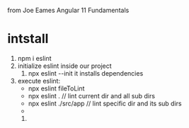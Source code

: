
from Joe Eames Angular 11 Fundamentals

# intstall
1. npm i eslint
2. initialize eslint inside our project
	1. npx eslint --init
		it installs dependencies 
3. execute eslint:
	* npx eslint fileToLint 
	* npx eslint .                 // lint current dir and all sub dirs
	* npx eslint ./src/app        // lint specific dir and its sub dirs
	* 
	1. 
